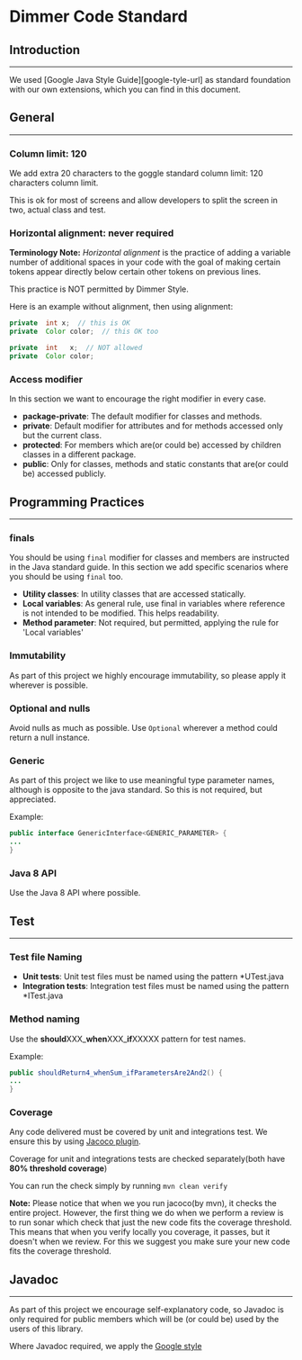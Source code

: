 
# Dimmer Code Standard

## Introduction
--------------------------------------------------------------------------------------------------------------------------------

We used [Google Java Style Guide][google-tyle-url] as standard foundation
with our own extensions, which you can find in this document.


## General
--------------------------------------------------------------------------------------------------------------------------------

### Column limit: 120

We add extra 20 characters to the goggle standard column limit: 120 characters column limit.

This is ok for most of screens and allow developers to split the screen in two, actual class and test.

### Horizontal alignment: never required

**Terminology Note:** _Horizontal alignment_ is the practice of adding a variable number of additional spaces in your code with the goal of making certain tokens appear directly below certain other tokens on previous lines.

This practice is NOT permitted by Dimmer Style.

Here is an example without alignment, then using alignment:

```java
private  int x;  // this is OK
private  Color color;  // this OK too

private  int   x;  // NOT allowed
private  Color color;
```


### Access modifier
In this section we want to encourage the right modifier in every case.

* __package-private__: The default modifier for classes and methods.
* __private__: Default modifier for attributes and for methods accessed only but the current class.
* __protected__: For members which are(or could be) accessed by children classes in a different package.
* __public__: Only for classes, methods and static constants that are(or could be) accessed publicly.


## Programming Practices
--------------------------------------------------------------------------------------------------------------------------------------------------

### finals

You should be using `final` modifier for classes and members are instructed in the Java standard guide. In  this section we add specific scenarios where
you should be using `final` too.

* __Utility classes__: In utility classes that are accessed statically.
* __Local variables__: As general rule, use final in variables where reference is not intended to be modified. This helps readability.
* __Method parameter__: Not required, but permitted, applying the rule for 'Local variables'

### Immutability

As part of this project we highly encourage immutability, so please apply it wherever is possible.

### Optional and nulls

Avoid nulls as much as possible. Use `Optional` wherever a method could return a null instance.

### Generic

As part of this project we like to use meaningful type parameter names, although is opposite to the java standard. So this is not required, but appreciated.

Example:

```java
public interface GenericInterface<GENERIC_PARAMETER> {
...
}
```


### Java 8 API

Use the Java 8 API where possible.


## Test
--------------------------------------------------------------------------------------------------------------------------------------------------

### Test file Naming

* __Unit tests__: Unit test files must be named using the pattern *UTest.java
* __Integration tests__: Integration test files must be named using the pattern *ITest.java

### Method naming

Use the **should**XXX_**when**XXX_**if**XXXXX pattern for test names.

Example:
```java
public shouldReturn4_whenSum_ifParametersAre2And2() {
...
}

```

### Coverage

Any code delivered must be covered by unit and integrations test. We ensure this by using [Jacoco plugin](https://www.eclemma.org/jacoco/).

Coverage for unit and integrations tests are checked separately(both have __80% threshold coverage__)

You can run the check simply by running `mvn clean verify`

**Note:** Please notice that when we you run jacoco(by mvn), it checks the entire project. However, the first thing we do when we perform a review
is to run sonar which check that just the new code fits the coverage threshold. This means that when you verify locally you coverage, it passes, but it
doesn't when we review. For this we suggest you make sure your new code fits the coverage threshold.


## Javadoc
----------------------------------------------------------------------------------------------------------------------

As part of this project we encourage self-explanatory code, so Javadoc is only required for public members which will be (or could be) used by the users of this library.

Where Javadoc required, we apply the [Google style](http://google.github.io/styleguide/javaguide.html#s7-javadoc)





[google-style-url]:http://google.github.io/styleguide/javaguide.html